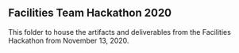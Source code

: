## Facilities Team Hackathon 2020

This folder to house the artifacts and deliverables from the Facilities Hackathon from November 13, 2020. 
